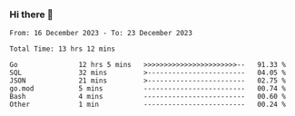 ### Hi there 👋

<!--
**zhumeme/zhumeme** is a ✨ _special_ ✨ repository because its `README.md` (this file) appears on your GitHub profile.

Here are some ideas to get you started:

- 🔭 I’m currently working on ...
- 🌱 I’m currently learning ...
- 👯 I’m looking to collaborate on ...
- 🤔 I’m looking for help with ...
- 💬 Ask me about ...
- 📫 How to reach me: ...
- 😄 Pronouns: ...
- ⚡ Fun fact: ...
-->

<!--START_SECTION:waka-->

```all_time
From: 16 December 2023 - To: 23 December 2023

Total Time: 13 hrs 12 mins

Go               12 hrs 5 mins   >>>>>>>>>>>>>>>>>>>>>>>--   91.33 %
SQL              32 mins         >------------------------   04.05 %
JSON             21 mins         >------------------------   02.75 %
go.mod           5 mins          -------------------------   00.74 %
Bash             4 mins          -------------------------   00.60 %
Other            1 min           -------------------------   00.24 %
```

<!--END_SECTION:waka-->
